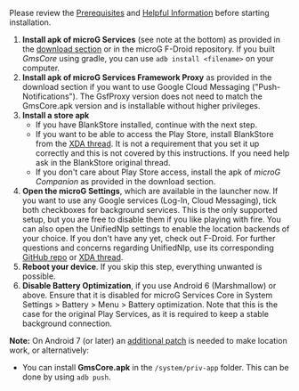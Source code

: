 Please review the [Prerequisites](https://github.com/microg/android_packages_apps_GmsCore/wiki/Prerequisites) and [Helpful Information](https://github.com/microg/android_packages_apps_GmsCore/wiki/Helpful-Information) before starting installation.

1. **Install apk of microG Services** (see note at the bottom) as provided in the [download section](https://github.com/microg/android_packages_apps_GmsCore/wiki/Downloads) or in the microG F-Droid repository. If you built *GmsCore* using gradle, you can use ```adb install <filename>``` on your computer.
2. **Install apk of microG Services Framework Proxy** as provided in the download section if you want to use Google Cloud Messaging ("Push-Notifications"). The GsfProxy version does not need to match the GmsCore.apk version and is installable without higher privileges.
3. **Install a store apk**
   * If you have BlankStore installed, continue with the next step.
   * If you want to be able to access the Play Store, install BlankStore from the [XDA thread](http://forum.xda-developers.com/showthread.php?t=1715375). It is not a requirement that you set it up correctly and this is not covered by this instructions. If you need help ask in the BlankStore original thread.
   * If you don't care about Play Store access, install the apk of _microG Companion_ as provided in the download section.
4. **Open the microG Settings**, which are available in the launcher now. If you want to use any Google services (Log-In, Cloud Messaging), tick both checkboxes for background services. This is the only supported setup, but you are free to disable them if you like playing with fire. You can also open the UnifiedNlp settings to enable the location backends of your choice. If you don't have any yet, check out F-Droid. For further questions and concerns regarding UnifiedNlp, use its corresponding [GitHub repo](https://github.com/microg/android_packages_apps_UnifiedNlp) or [XDA thread](http://forum.xda-developers.com/android/apps-games/app-g-unifiednlp-floss-wi-fi-cell-tower-t2991544).
5. **Reboot your device**. If you skip this step, everything unwanted is possible.
6. **Disable Battery Optimization**, if you use Android 6 (Marshmallow) or above. Ensure that it is disabled for microG Services Core in System Settings > Battery > Menu > Battery optimization. Note that this is the case for the original Play Services, as it is required to keep a stable background connection.

**Note:** On Android 7 (or later) an [additional patch](https://github.com/microg/android_packages_apps_UnifiedNlp/blob/master/patches/android_frameworks_base-N.patch) is needed to make location work, or alternatively:
*  You can install **GmsCore.apk** in the `/system/priv-app` folder. This can be done by using `adb push`.
